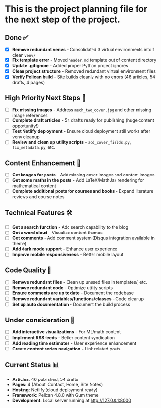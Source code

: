 # This is the project planning file for the next step of the project.

## Done ✅

- [x] **Remove redundant venvs** - Consolidated 3 virtual environments into 1 clean `venv/`
- [x] **Fix template error** - Moved `header.md` template out of content directory
- [x] **Update .gitignore** - Added proper Python project ignores
- [x] **Clean project structure** - Removed redundant virtual environment files
- [x] **Verify Pelican build** - Site builds cleanly with no errors (46 articles, 54 drafts, 4 pages)

## High Priority Next Steps 🚀

- [ ] **Fix missing images** - Address `mech_two_cover.jpg` and other missing image references
- [ ] **Complete draft articles** - 54 drafts ready for publishing (huge content opportunity!)
- [ ] **Test Netlify deployment** - Ensure cloud deployment still works after venv cleanup
- [ ] **Review and clean up utility scripts** - `add_cover_fields.py`, `fix_metadata.py`, etc.

## Content Enhancement 📝

- [ ] **Get images for posts** - Add missing cover images and content images
- [ ] **Get some maths in the posts** - Add LaTeX/MathJax rendering for mathematical content
- [ ] **Complete additional posts for courses and books** - Expand literature reviews and course notes

## Technical Features 🛠️

- [ ] **Get a search function** - Add search capability to the blog
- [ ] **Get a word cloud** - Visualize content themes
- [ ] **Get comments** - Add comment system (Disqus integration available in theme)
- [ ] **Add dark mode support** - Enhance user experience
- [ ] **Improve mobile responsiveness** - Better mobile layout

## Code Quality 🧹

- [ ] **Remove redundant files** - Clean up unused files in templates/, etc.
- [ ] **Remove redundant code** - Optimize utility scripts
- [ ] **Ensure comments are up to date** - Document the codebase
- [ ] **Remove redundant variables/functions/classes** - Code cleanup
- [ ] **Set up auto documentation** - Document the build process

## Under consideration 🤔

- [ ] **Add interactive visualizations** - For ML/math content
- [ ] **Implement RSS feeds** - Better content syndication
- [ ] **Add reading time estimates** - User experience enhancement
- [ ] **Create content series navigation** - Link related posts

## Current Status 📊

- **Articles**: 46 published, 54 drafts
- **Pages**: 4 (About, Contact, Home, Site Notes)
- **Hosting**: Netlify (cloud deployment ready)
- **Framework**: Pelican 4.8.0 with Gum theme
- **Development**: Local server running at http://127.0.0.1:8000
